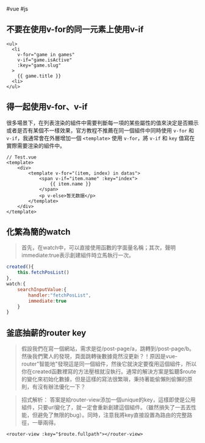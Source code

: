 #vue #js
## 不要在使用v-for的同一元素上使用v-if

```vue
<ul>
  <li
    v-for="game in games"
    v-if="game.isActive"
    :key="game.slug"
  >
    {{ game.title }}
  <li>
</ul>
```

## 得一起使用v-for、v-if

很多場景下，在列表渲染的組件中需要判斷每一項的某些屬性的值來決定是否顯示或者是否有某個不一樣效果，官方教程不推薦在同一個組件中同時使用 `v-for` 和 `v-if`，我通常會在外層增加一個 `<template>` 使用 `v-for`，將 `v-if` 和 `key` 值寫在實際需要渲染的組件中。

```vue
// Test.vue
<template>
    <div>
        <template v-for="(item, index) in datas">
            <span v-if="item.name" :key="index">
                {{ item.name }}
            </span>
            <p v-else>暂无数据</p>
        </template>
    </div>
</template>
```



## **化繁為簡的watch**

>   首先，在watch中，可以直接使用函數的字面量名稱；其次，聲明immediate:true表示創建組件時立馬執行一次。

```js
created(){
	this.fetchPosList()
},
watch:{
    searchInputValue:{
        handler:"fetchPosList",
        immediate:true
    }
}
```

## **釜底抽薪的router key** 

>   假設我們在寫一個網站，需求是從/post-page/a，跳轉到/post-page/b。然後我們驚人的發現，頁面跳轉後數據竟然沒更新？！原因是vue-router"智能地"發現這是同一個組件，然後它就決定要復用這個組件，所以你在created函數裡寫的方法壓根就沒執行。通常的解決方案是監聽$route的變化來初始化數據，但是這樣的寫法很繁瑣，秉持著能偷懶則偷懶的原則，有沒有辦法優化一下？ 

>   招式解析： 答案是給router-view添加一個unique的key，這樣即使是公用組件，只要url變化了，就一定會重新創建這個組件。（雖然損失了一丟丟性能，但避免了無限的bug）。同時，注意我將key直接設置為路由的完整路徑，一舉兩得。

```vue
<router-view :key="$route.fullpath"></router-view>
```

